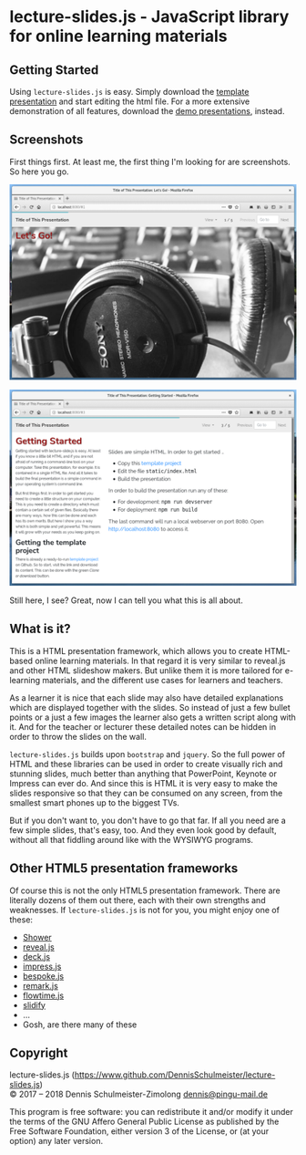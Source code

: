 lecture-slides.js - JavaScript library for online learning materials
====================================================================

Getting Started
---------------

Using `lecture-slides.js` is easy. Simply download the [template presentation](https://www.github.com/DennisSchulmeister/ls-presentation-template)
and start editing the html file. For a more extensive demonstration of all features,
download the [demo presentations](https://www.github.com/DennisSchulmeister/ls-presentation-demo),
instead.

Screenshots
-----------

First things first. At least me, the first thing I'm looking for are screenshots.
So here you go.

![Screenshot 1](screenshot1.png)

![Screenshot 2](screenshot2.png)

Still here, I see? Great, now I can tell you what this is all about.

What is it?
-----------

This is a HTML presentation framework, which allows you to create HTML-based
online learning materials. In that regard it is very similar to reveal.js and
other HTML slideshow makers. But unlike them it is more tailored for e-learning
materials, and the different use cases for learners and teachers.

As a learner it is nice that each slide may also have detailed explanations
which are displayed together with the slides. So instead of just a few bullet
points or a just a few images the learner also gets a written script along
with it. And for the teacher or lecturer these detailed notes can be hidden
in order to throw the slides on the wall.

`lecture-slides.js` builds upon `bootstrap` and `jquery`. So the full power
of HTML and these libraries can be used in order to create visually rich and
stunning slides, much better than anything that PowerPoint, Keynote or Impress
can ever do. And since this is HTML it is very easy to make the slides
responsive so that they can be consumed on any screen, from the smallest smart
phones up to the biggest TVs.

But if you don't want to, you don't have to go that far. If all you need are
a few simple slides, that's easy, too. And they even look good by default,
without all that fiddling around like with the WYSIWYG programs.

Other HTML5 presentation frameworks
-----------------------------------

Of course this is not the only HTML5 presentation framework. There are literally
dozens of them out there, each with their own strengths and weaknesses. If
`lecture-slides.js` is not for you, you might enjoy one of these:

  * [Shower](https://shwr.me/)
  * [reveal.js](http://lab.hakim.se/reveal-js/#/)
  * [deck.js](http://imakewebthings.com/deck.js/)
  * [impress.js](http://impress.github.io/impress.js/#/bored)
  * [bespoke.js](http://markdalgleish.com/projects/bespoke.js/)
  * [remark.js](https://remarkjs.com/)
  * [flowtime.js](https://github.com/marcolago/flowtime.js/)
  * [slidify](http://slidify.org/)
  * …
  * Gosh, are there many of these

Copyright
---------

lecture-slides.js (https://www.github.com/DennisSchulmeister/lecture-slides.js) <br/>
© 2017 – 2018 Dennis Schulmeister-Zimolong <dennis@pingu-mail.de>

This program is free software: you can redistribute it and/or modify
it under the terms of the GNU Affero General Public License as
published by the Free Software Foundation, either version 3 of the
License, or (at your option) any later version.
